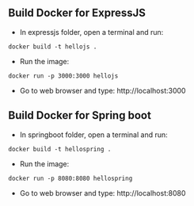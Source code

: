 ## Build Docker for ExpressJS

- In  expressjs folder, open a terminal and run:

```
docker build -t hellojs .
```
- Run the image:

```
docker run -p 3000:3000 hellojs
```

- Go to web browser and type: http://localhost:3000

## Build Docker for Spring boot
- In springboot folder, open a terminal and run:

```
docker build -t hellospring .
```
- Run the image:

```
docker run -p 8080:8080 hellospring
```
- Go to web browser and type: http://localhost:8080



